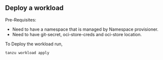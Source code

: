 ## Deploy a workload

Pre-Requisites:
* Need to have a namespace that is managed by Namespace provisioner.
* Need to have git-secret, oci-store-creds and oci-store location.

To Deploy the workload run, 
```bash
tanzu workload apply
```
